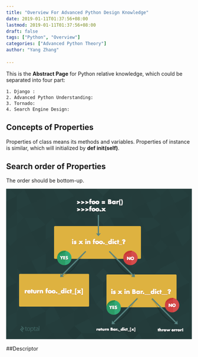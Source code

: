 ```yaml
---
title: "Overview For Advanced Python Design Knowledge"
date: 2019-01-11T01:37:56+08:00
lastmod: 2019-01-11T01:37:56+08:00
draft: false
tags: ["Python", "Overview"]
categories: ["Advanced Python Theory"]
author: "Yang Zhang"

---
```


This is the **Abstract Page** for Python relative knowledge, which could be separated into four part:

    1. Django :
    2. Advanced Python Understanding:
    3. Tornado:
    4. Search Engine Design:

## Concepts of Properties

Properties of class means its methods and variables. Properties of instance is similar, which will initialized by **def __init__(self)**. 

## Search order of Properties

The order should be bottom-up.

![Visual Form](/static/img/zRHzx.png)

##Descriptor